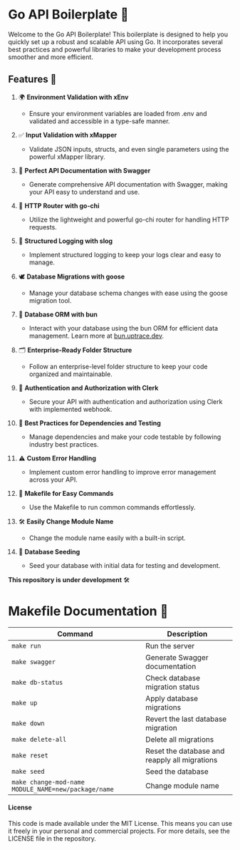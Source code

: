 # Go API Boilerplate 🚀
Welcome to the Go API Boilerplate! This boilerplate is designed to help you quickly set up a robust and scalable API using Go. It incorporates several best practices and powerful libraries to make your development process smoother and more efficient.

## Features 🌟

1. 🌍 **Environment Validation with xEnv**
   - Ensure your environment variables are loaded from .env and validated and accessible in a type-safe manner.

2. ✅ **Input Validation with xMapper**
   - Validate JSON inputs, structs, and even single parameters using the powerful xMapper library.

3. 📄 **Perfect API Documentation with Swagger**
   - Generate comprehensive API documentation with Swagger, making your API easy to understand and use.

4. 🚦 **HTTP Router with go-chi**
   - Utilize the lightweight and powerful go-chi router for handling HTTP requests.

5. 📝 **Structured Logging with slog**
   - Implement structured logging to keep your logs clear and easy to manage.

6. 🕊️ **Database Migrations with goose**
   - Manage your database schema changes with ease using the goose migration tool.

7. 🍞 **Database ORM with bun**
   - Interact with your database using the bun ORM for efficient data management. Learn more at [bun.uptrace.dev](https://bun.uptrace.dev).

8. 🗂️ **Enterprise-Ready Folder Structure**
   - Follow an enterprise-level folder structure to keep your code organized and maintainable.

9. 🔐 **Authentication and Authorization with Clerk**
   - Secure your API with authentication and authorization using Clerk with implemented webhook.

10. 🧪 **Best Practices for Dependencies and Testing**
    - Manage dependencies and make your code testable by following industry best practices.

11. ⚠️ **Custom Error Handling**
    - Implement custom error handling to improve error management across your API.

12. 📜 **Makefile for Easy Commands**
    - Use the Makefile to run common commands effortlessly.

13. 🛠️ **Easily Change Module Name**
    - Change the module name easily with a built-in script.

14. 🌱 **Database Seeding**
    - Seed your database with initial data for testing and development.


**This repository is under development** 🛠️

# Makefile Documentation 📑

| Command             | Description                                      |
|---------------------|--------------------------------------------------|
| `make run`          | Run the server                                   |
| `make swagger`      | Generate Swagger documentation                   |
| `make db-status`    | Check database migration status                  |
| `make up`           | Apply database migrations                        |
| `make down`         | Revert the last database migration               |
| `make delete-all`   | Delete all migrations                            |
| `make reset`        | Reset the database and reapply all migrations    |
| `make seed`         | Seed the database                                |
| `make change-mod-name MODULE_NAME=new/package/name` | Change module name |


#### License
This code is made available under the MIT License. This means you can use it freely in your personal and commercial projects. For more details, see the LICENSE file in the repository.
